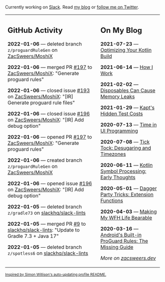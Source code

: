 Currently working on [Slack](https://slack.com/). Read [my blog](https://zacsweers.dev/) or [follow me on Twitter](https://twitter.com/ZacSweers).

<table><tr><td valign="top" width="60%">

## GitHub Activity
<!-- githubActivity starts -->
**2022-01-06** — deleted branch `z/proguardRuleGen` on [ZacSweers/MoshiX](https://github.com/ZacSweers/MoshiX)

**2022-01-06** — merged PR [#197](https://github.com/ZacSweers/MoshiX/pull/197) to [ZacSweers/MoshiX](https://github.com/ZacSweers/MoshiX): "Generate proguard rules"

**2022-01-06** — closed issue [#193](https://github.com/ZacSweers/MoshiX/issues/193) on [ZacSweers/MoshiX](https://github.com/ZacSweers/MoshiX): "[IR] Generate proguard rule files"

**2022-01-06** — closed issue [#196](https://github.com/ZacSweers/MoshiX/issues/196) on [ZacSweers/MoshiX](https://github.com/ZacSweers/MoshiX): "[IR] Add debug option"

**2022-01-06** — opened PR [#197](https://github.com/ZacSweers/MoshiX/pull/197) to [ZacSweers/MoshiX](https://github.com/ZacSweers/MoshiX): "Generate proguard rules"

**2022-01-06** — created branch `z/proguardRuleGen` on [ZacSweers/MoshiX](https://github.com/ZacSweers/MoshiX)

**2022-01-06** — opened issue [#196](https://github.com/ZacSweers/MoshiX/issues/196) on [ZacSweers/MoshiX](https://github.com/ZacSweers/MoshiX): "[IR] Add debug option"

**2022-01-05** — deleted branch `z/gradle73` on [slackhq/slack-lints](https://github.com/slackhq/slack-lints)

**2022-01-05** — merged PR [#9](https://github.com/slackhq/slack-lints/pull/9) to [slackhq/slack-lints](https://github.com/slackhq/slack-lints): "Update to Gradle 7.3 + Java 17"

**2022-01-05** — deleted branch `z/spotless6` on [slackhq/slack-lints](https://github.com/slackhq/slack-lints)
<!-- githubActivity ends -->
</td><td valign="top" width="40%">

## On My Blog
<!-- blog starts -->
**2021-07-23** — [Optimizing Your Kotlin Build](https://www.zacsweers.dev/optimizing-your-kotlin-build/)

**2021-06-14** — [How I Work](https://www.zacsweers.dev/how-i-work/)

**2021-02-02** — [Disposables Can Cause Memory Leaks](https://www.zacsweers.dev/disposables-can-cause-memory-leaks/)

**2021-01-29** — [Kapt's Hidden Test Costs](https://www.zacsweers.dev/kapts-hidden-test-costs/)

**2020-07-13** — [Time in UI Programming](https://www.zacsweers.dev/time-in-ui/)

**2020-07-08** — [Tick Tock: Desugaring and Timezones](https://www.zacsweers.dev/ticktock-desugaring-timezones/)

**2020-06-11** — [Kotlin Symbol Processing: Early Thoughts](https://www.zacsweers.dev/kotlin-symbol-processor-early-thoughts/)

**2020-05-01** — [Dagger Party Tricks: Extension Functions](https://www.zacsweers.dev/dagger-party-tricks-extension-functions/)

**2020-04-03** — [Making My WFH Life Bearable](https://www.zacsweers.dev/making-wfh-life-bearable/)

**2020-03-16** — [Android's Built-in ProGuard Rules: The Missing Guide](https://www.zacsweers.dev/android-proguard-rules/)
<!-- blog ends -->
_More on [zacsweers.dev](https://zacsweers.dev/)_
</td></tr></table>

<sub><a href="https://simonwillison.net/2020/Jul/10/self-updating-profile-readme/">Inspired by Simon Willison's auto-updating profile README.</a></sub>